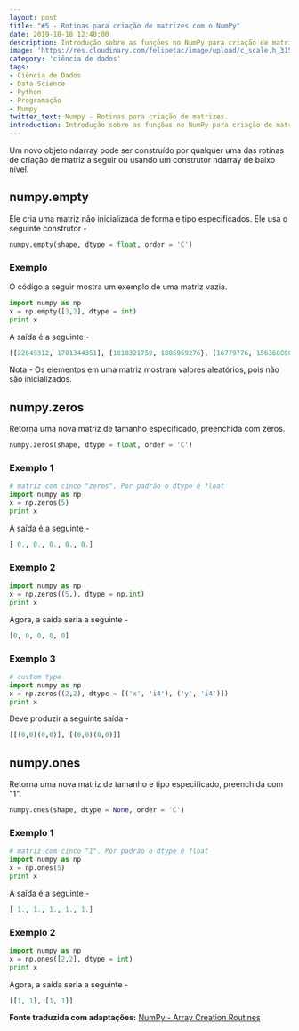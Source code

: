 ```yaml
---
layout: post
title: "#5 - Rotinas para criação de matrizes com o NumPy"
date: 2019-10-18 12:40:00
description: Introdução sobre as funções no NumPy para criação de matrizes.
image: 'https://res.cloudinary.com/felipetac/image/upload/c_scale,h_315,w_600/v1571330835/largest-rubiks_yk7sak.jpg'
category: 'ciência de dados'
tags:
- Ciência de Dados
- Data Science
- Python
- Programação
- Numpy
twitter_text: Numpy - Rotinas para criação de matrizes.
introduction: Introdução sobre as funções no NumPy para criação de matrizes.
---
```


Um novo objeto ndarray pode ser construído por qualquer uma das rotinas de criação de matriz a seguir ou usando um
construtor ndarray de baixo nível.

## numpy.empty

Ele cria uma matriz não inicializada de forma e tipo especificados. Ele usa o seguinte construtor -

```py
numpy.empty(shape, dtype = float, order = 'C')
```

### Exemplo

O código a seguir mostra um exemplo de uma matriz vazia.

```py
import numpy as np
x = np.empty([3,2], dtype = int)
print x
```

A saída é a seguinte -

```py
[[22649312, 1701344351], [1818321759, 1885959276}, [16779776, 156368896]]
```

Nota - Os elementos em uma matriz mostram valores aleatórios, pois não são inicializados.

## numpy.zeros

Retorna uma nova matriz de tamanho especificado, preenchida com zeros.

```py
numpy.zeros(shape, dtype = float, order = 'C')
```

### Exemplo 1

```py
# matriz com cinco "zeros". Por padrão o dtype é float
import numpy as np
x = np.zeros(5)
print x
```

A saída é a seguinte -

```py
[ 0., 0., 0., 0., 0.]
```

### Exemplo 2

```py
import numpy as np
x = np.zeros((5,), dtype = np.int)
print x
```

Agora, a saída seria a seguinte -

```py
[0, 0, 0, 0, 0]
```

### Exemplo 3

```py
# custom type
import numpy as np
x = np.zeros((2,2), dtype = [('x', 'i4'), ('y', 'i4')])
print x
```

Deve produzir a seguinte saída -
```py
[[(0,0)(0,0)], [(0,0)(0,0)]]
 ```

## numpy.ones

Retorna uma nova matriz de tamanho e tipo especificado, preenchida com "1".

```py
numpy.ones(shape, dtype = None, order = 'C')
```

### Exemplo 1

```py
# matriz com cinco "1". Por padrão o dtype é float
import numpy as np
x = np.ones(5)
print x
```

A saída é a seguinte -

```py
[ 1., 1., 1., 1., 1.]
```

### Exemplo 2

```py
import numpy as np
x = np.ones([2,2], dtype = int)
print x
```

Agora, a saída seria a seguinte -

```py
[[1, 1], [1, 1]]
```

**Fonte traduzida com adaptações:** [NumPy - Array Creation Routines](https://www.tutorialspoint.com/numpy/numpy_array_creation_routines.htm)